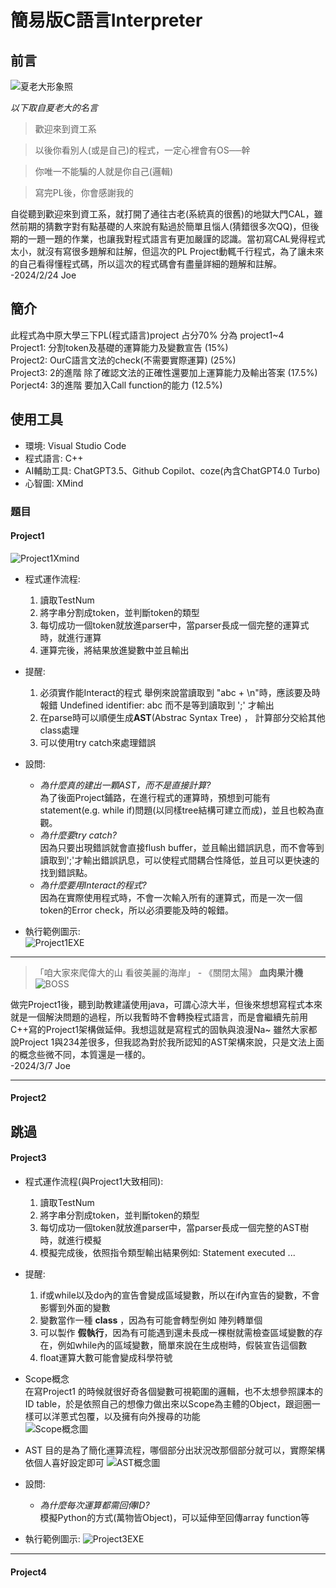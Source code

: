 # 簡易版C語言Interpreter

## 前言 

![夏老大形象照](/picture/夏老大形象照.png)

*以下取自夏老大的名言*

> 歡迎來到資工系

> 以後你看別人(或是自己)的程式，一定心裡會有OS──幹

> 你唯一不能騙的人就是你自己(邏輯)

> 寫完PL後，你會感謝我的

自從聽到歡迎來到資工系，就打開了通往古老(系統真的很舊)的地獄大門CAL，雖然前期的猜數字對有點基礎的人來說有點過於簡單且惱人(猜錯很多次QQ)，但後期的一題一題的作業，也讓我對程式語言有更加嚴謹的認識。當初寫CAL覺得程式太小，就沒有寫很多題解和註解，但這次的PL Project動輒千行程式，為了讓未來的自己看得懂程式碼，所以這次的程式碼會有盡量詳細的題解和註解。  
-2024/2/24 Joe

  
## 簡介
此程式為中原大學三下PL(程式語言)project 占分70% 分為 project1~4  
Project1: 分割token及基礎的運算能力及變數宣告 (15%)  
Project2: OurC語言文法的check(不需要實際運算) (25%)  
Project3: 2的進階 除了確認文法的正確性還要加上運算能力及輸出答案  (17.5%)  
Porject4: 3的進階 要加入Call function的能力    (12.5%)

## 使用工具
- 環境:   Visual Studio Code
- 程式語言: C++
- AI輔助工具: ChatGPT3.5、Github Copilot、coze(內含ChatGPT4.0 Turbo)
- 心智圖: XMind


### 題目

#### Project1

![Project1Xmind](/picture/Xmind/Project1.png)

- 程式運作流程: 
    1. 讀取TestNum
    2. 將字串分割成token，並判斷token的類型
    3. 每切成功一個token就放進parser中，當parser長成一個完整的運算式時，就進行運算
    4. 運算完後，將結果放進變數中並且輸出

- 提醒:
    1. 必須實作能Interact的程式 舉例來說當讀取到 "abc + \n"時，應該要及時報錯 Undefined identifier: abc 而不是等到讀取到 ';' 才輸出
    2. 在parse時可以順便生成**AST**(Abstrac Syntax Tree) ， 計算部分交給其他class處理
    3. 可以使用try catch來處理錯誤

- 設問:  
    - *為什麼真的建出一顆AST，而不是直接計算?*  
        為了後面Project鋪路，在進行程式的運算時，預想到可能有statement(e.g. while if)問題(以同樣tree結構可建立而成)，並且也較為直觀。
    - *為什麼要try catch?*  
        因為只要出現錯誤就會直接flush buffer，並且輸出錯誤訊息，而不會等到讀取到';'才輸出錯誤訊息，可以使程式間耦合性降低，並且可以更快速的找到錯誤點。
    - *為什麼要用Interact的程式?*  
        因為在實際使用程式時，不會一次輸入所有的運算式，而是一次一個token的Error check，所以必須要能及時的報錯。

- 執行範例圖示:  
    ![Project1EXE](/picture/project/project1.png)
---
> 「咱大家來爬偉大的山 看彼美麗的海岸」 - 《關閉太陽》 **血肉果汁機**
![BOSS](/picture/魔王.png)

做完Project1後，聽到助教建議使用java，可謂心涼大半，但後來想想寫程式本來就是一個解決問題的過程，所以我暫時不會轉換程式語言，而是會繼續先前用C++寫的Project1架構做延伸。我想這就是寫程式的固執與浪漫Na~  雖然大家都說Project 1與234差很多，但我認為對於我所認知的AST架構來說，只是文法上面的概念些微不同，本質還是一樣的。  
-2024/3/7 Joe

---
#### Project2
 跳過
---
#### Project3
- 程式運作流程(與Project1大致相同): 
    1. 讀取TestNum
    2. 將字串分割成token，並判斷token的類型
    3. 每切成功一個token就放進parser中，當parser長成一個完整的AST樹時，就進行模擬
    4. 模擬完成後，依照指令類型輸出結果例如: Statement executed ...

- 提醒:
    1. if或while以及do內的宣告會變成區域變數，所以在if內宣告的變數，不會影響到外面的變數
    2. 變數當作一種 **class** ，因為有可能會轉型例如 陣列轉單個
    3. 可以製作 **假執行**，因為有可能遇到還未長成一棵樹就需檢查區域變數的存在，例如while內的區域變數，簡單來說在生成樹時，假裝宣告這個數
    4. float運算大數可能會變成科學符號

- Scope概念  
在寫Project1 的時候就很好奇各個變數可視範圍的邏輯，也不太想參照課本的ID table，於是依照自己的想像力做出來以Scope為主體的Object，跟迴圈一樣可以洋蔥式包覆，以及擁有向外搜尋的功能  
![Scope概念圖](/picture/scope概念.jpg)

- AST
目的是為了簡化運算流程，哪個部分出狀況改那個部分就可以，實際架構依個人喜好設定即可
![AST概念圖](/picture/Xmind/AST.png)

- 設問:  
    - *為什麼每次運算都需回傳ID?*  
        模擬Python的方式(萬物皆Object)，可以延伸至回傳array function等

- 執行範例圖示:
    ![Project3EXE](/picture/project/Project3.png)

---
#### Project4





